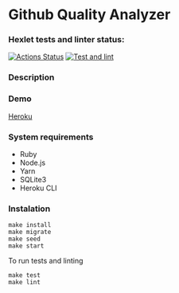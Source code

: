 # Github Quality Analyzer
### Hexlet tests and linter status:
[![Actions Status](https://github.com/PIechik/rails-project-lvl4/workflows/hexlet-check/badge.svg)](https://github.com/PIechik/rails-project-lvl4/actions)
[![Test and lint](https://github.com/PIechik/rails-project-lvl4/actions/workflows/test-lint.yml/badge.svg)](https://github.com/PIechik/rails-project-lvl4/actions/workflows/test-lint.yml)

### Description

### Demo
[Heroku](https://github-quality-hexlet.herokuapp.com/)

### System requirements
- Ruby
- Node.js
- Yarn
- SQLite3
- Heroku CLI

### Instalation
```
make install
make migrate
make seed
make start
```
To run tests and linting
```
make test
make lint
```